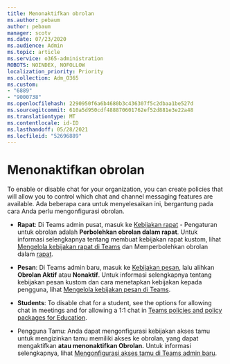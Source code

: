 ```yaml
---
title: Menonaktifkan obrolan
ms.author: pebaum
author: pebaum
manager: scotv
ms.date: 07/23/2020
ms.audience: Admin
ms.topic: article
ms.service: o365-administration
ROBOTS: NOINDEX, NOFOLLOW
localization_priority: Priority
ms.collection: Adm_O365
ms.custom:
- "6889"
- "9000738"
ms.openlocfilehash: 2290950f6a6b4680b3c436307f5c2dbaa1be527d
ms.sourcegitcommit: 610a5d950cdf488870601762ef52d881e3e22a48
ms.translationtype: MT
ms.contentlocale: id-ID
ms.lasthandoff: 05/28/2021
ms.locfileid: "52696889"
---
```

# <a name="disable-chat"></a>Menonaktifkan obrolan

To enable or disable chat for your organization, you can create policies that will allow you to control which chat and channel messaging features are available. Ada beberapa cara untuk menyelesaikan ini, bergantung pada cara Anda perlu mengonfigurasi obrolan.

- **Rapat**: Di Teams admin pusat, masuk ke [Kebijakan rapat](https://admin.teams.microsoft.com/) - Pengaturan untuk obrolan adalah **Perbolehkan obrolan dalam rapat**. Untuk informasi selengkapnya tentang membuat kebijakan rapat kustom, lihat [Mengelola kebijakan rapat di Teams](/microsoftteams/meeting-policies-in-teams) dan Memperbolehkan obrolan dalam [rapat](/microsoftteams/meeting-policies-in-teams#allow-chat-in-meetings).

- **Pesan**: Di Teams admin baru, masuk ke [Kebijakan pesan](https://admin.teams.microsoft.com/), lalu alihkan **Obrolan Aktif** atau **Nonaktif**. Untuk informasi selengkapnya tentang kebijakan pesan kustom dan cara menetapkan kebijakan kepada pengguna, lihat [Mengelola kebijakan pesan di Teams](/microsoftteams/messaging-policies-in-teams).

- **Students**: To disable chat for a student, see the options for allowing chat in meetings and for allowing a 1:1 chat in [Teams policies and policy packages for Education](/microsoftteams/policy-packages-edu).

- Pengguna Tamu: Anda dapat mengonfigurasi kebijakan akses tamu untuk mengizinkan tamu memiliki akses ke obrolan, yang dapat mengaktifkan **atau menonaktifkan Obrolan.**  Untuk informasi selengkapnya, lihat [Mengonfigurasi akses tamu di Teams admin baru](/microsoftteams/set-up-guests#configure-guest-access-in-the-teams-admin-center).




